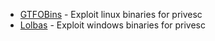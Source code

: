 - [GTFOBins](https://gtfobins.github.io/) - Exploit linux binaries for privesc
- [Lolbas](https://lolbas-project.github.io/#) - Exploit windows binaries for privesc